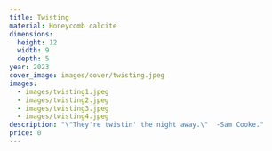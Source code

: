 ```yaml
---
title: Twisting
material: Honeycomb calcite
dimensions:
  height: 12
  width: 9
  depth: 5
year: 2023
cover_image: images/cover/twisting.jpeg
images:
  - images/twisting1.jpeg
  - images/twisting2.jpeg
  - images/twisting3.jpeg
  - images/twisting4.jpeg
description: "\"They're twistin' the night away.\"  -Sam Cooke."
price: 0
---
```

